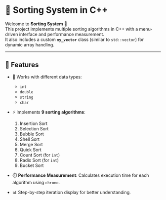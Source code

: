 # 🧮 Sorting System in C++

Welcome to **Sorting System** 🎉  
This project implements multiple sorting algorithms in C++ with a menu-driven interface and performance measurement.  
It also includes a custom **`my_vector`** class (similar to `std::vector`) for dynamic array handling.

---

## 📌 Features

- 🔢 Works with different data types:  
  - `int`  
  - `double`  
  - `string`  
  - `char`  

- ⚡ Implements **9 sorting algorithms**:
  1. Insertion Sort  
  2. Selection Sort  
  3. Bubble Sort  
  4. Shell Sort  
  5. Merge Sort  
  6. Quick Sort  
  7. Count Sort (for `int`)  
  8. Radix Sort (for `int`)  
  9. Bucket Sort  

- ⏱️ **Performance Measurement**: Calculates execution time for each algorithm using `chrono`.

- 📊 Step-by-step iteration display for better understanding.
